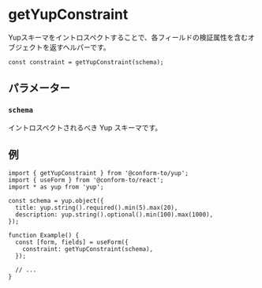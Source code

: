 # getYupConstraint

Yupスキーマをイントロスペクトすることで、各フィールドの検証属性を含むオブジェクトを返すヘルパーです。

```tsx
const constraint = getYupConstraint(schema);
```

## パラメーター

### `schema`

イントロスペクトされるべき Yup スキーマです。

## 例

```tsx
import { getYupConstraint } from '@conform-to/yup';
import { useForm } from '@conform-to/react';
import * as yup from 'yup';

const schema = yup.object({
  title: yup.string().required().min(5).max(20),
  description: yup.string().optional().min(100).max(1000),
});

function Example() {
  const [form, fields] = useForm({
    constraint: getYupConstraint(schema),
  });

  // ...
}
```
